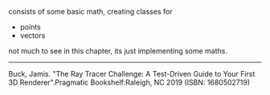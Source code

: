 consists of some basic math, creating classes for
* points
* vectors

not much to see in this chapter, its just implementing some maths.

***
Buck, Jamis. "The Ray Tracer Challenge: A Test-Driven Guide to Your First 3D Renderer".Pragmatic Bookshelf:Raleigh, NC 2019 (ISBN: 1680502719)
